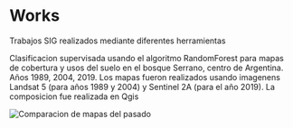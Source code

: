 # Works
Trabajos SIG realizados mediante diferentes herramientas

Clasificacion supervisada usando el algoritmo RandomForest para mapas de cobertura y usos del suelo en el bosque Serrano, centro de Argentina. Años 1989, 2004, 2019.
Los mapas fueron realizados usando imagenens Landsat 5 (para años 1989 y 2004) y Sentinel 2A (para el año 2019). La composicion fue realizada en Qgis

![Comparacion de mapas del pasado](https://github.com/user-attachments/assets/1115a7ef-a28f-4d93-90ff-13c14522acd7)
